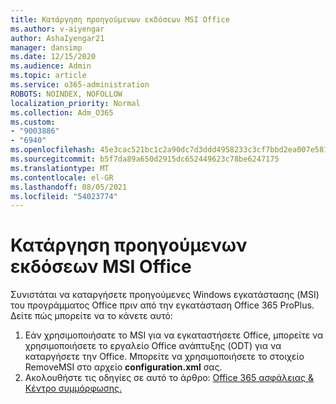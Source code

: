 ```yaml
---
title: Κατάργηση προηγούμενων εκδόσεων MSI Office
ms.author: v-aiyengar
author: AshaIyengar21
manager: dansimp
ms.date: 12/15/2020
ms.audience: Admin
ms.topic: article
ms.service: o365-administration
ROBOTS: NOINDEX, NOFOLLOW
localization_priority: Normal
ms.collection: Adm_O365
ms.custom:
- "9003886"
- "6940"
ms.openlocfilehash: 45e3cac521bc1c2a90dc7d3ddd4958233c3cf7bbd2ea007e581f343bca7b5631
ms.sourcegitcommit: b5f7da89a650d2915dc652449623c78be6247175
ms.translationtype: MT
ms.contentlocale: el-GR
ms.lasthandoff: 08/05/2021
ms.locfileid: "54023774"
---
```

# <a name="remove-prior-msi-versions-of-office"></a>Κατάργηση προηγούμενων εκδόσεων MSI Office

Συνιστάται να καταργήσετε προηγούμενες Windows εγκατάστασης (MSI) του προγράμματος Office πριν από την εγκατάσταση Office 365 ProPlus. Δείτε πώς μπορείτε να το κάνετε αυτό:

1. Εάν χρησιμοποιήσατε το MSI για να εγκαταστήσετε Office, μπορείτε να χρησιμοποιήσετε το εργαλείο Office ανάπτυξης (ODT) για να καταργήσετε την Office. Μπορείτε να χρησιμοποιήσετε το στοιχείο RemoveMSI στο αρχείο **configuration.xml** σας.
1. Ακολουθήστε τις οδηγίες σε αυτό το άρθρο: [Office 365 ασφάλειας & Κέντρο συμμόρφωσης.](https://go.microsoft.com/fwlink/p/?linkid=2077143)